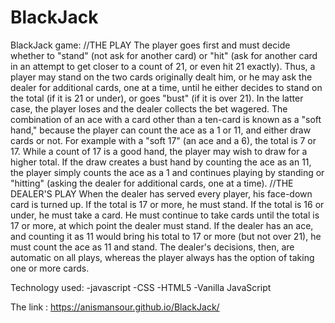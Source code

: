 # BlackJack

BlackJack game:
//THE PLAY
The player  goes first and must decide whether to "stand" (not ask for another card) or "hit" 
(ask for another card in an attempt to get closer to a count of 21, or even hit 21 exactly). 
Thus, a player may stand on the two cards originally dealt him, or he may ask the dealer for additional cards, one at a time, 
until he either decides to stand on the total (if it is 21 or under), 
or goes "bust" (if it is over 21).
In the latter case, the player loses and the dealer collects the bet wagered. 
The combination of an ace with a card other than a ten-card is known as a "soft hand," 
because the player can count the ace as a 1 or 11, and either draw cards or not. 
For example with a "soft 17" (an ace and a 6), the total is 7 or 17. 
While a count of 17 is a good hand, the player may wish to draw for a higher total.
If the draw creates a bust hand by counting the ace as an 11, 
the player simply counts the ace as a 1 and continues playing by standing or "hitting" 
(asking the dealer for additional cards, one at a time).
//THE DEALER'S PLAY
When the dealer has served every player, his face-down card is turned up. 
If the total is 17 or more, he must stand. If the total is 16 or under, he must take a card. 
He must continue to take cards until the total is 17 or more, at which point the dealer must stand. 
If the dealer has an ace, and counting it as 11 would bring his total to 17 or more (but not over 21), 
he must count the ace as 11 and stand. The dealer's decisions, then, are automatic on all plays,
whereas the player always has the option of taking one or more cards.

Technology used:
-javascript
-CSS
-HTML5
-Vanilla JavaScript



The link :
https://anismansour.github.io/BlackJack/

